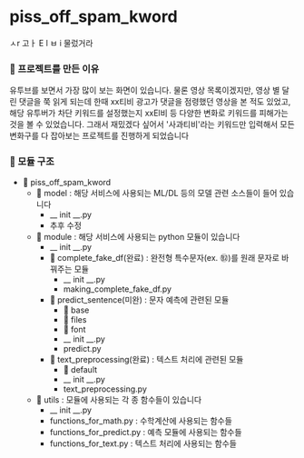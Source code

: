 # piss_off_spam_kword
ㅅr 고ㅏ E l ㅂ i 물렀거라

### 📌 프로젝트를 만든 이유
유투브를 보면서 가장 많이 보는 화면이 있습니다. 물론 영상 목록이겠지만, 영상 별 달린 댓글을 쭉 읽게 되는데 한때 xx티비 광고가 댓글을 점령했던 영상을 본 적도 있었고, 해당 유투버가 차단 키워드를 설정했는지 xxEl비 등 다양한 변화로 키워드를 피해가는 것을 볼 수 있었습니다. 그래서 재밌겠다 싶어서 '사과티비'라는 키워드만 입력해서 모든 변화구를 다 잡아보는 프로젝트를 진행하게 되었습니다

### 📂 모듈 구조
- 📁 piss_off_spam_kword
    - 📁 model : 해당 서비스에 사용되는 ML/DL 등의 모델 관련 소스들이 들어 있습니다
        - __ init __.py
        - 추후 수정
    - 📁 module : 해당 서비스에 사용되는 python 모듈이 있습니다
        - __ init __.py
        - 📁 complete_fake_df(완료) : 완전형 특수문자(ex. ㉼)를 원래 문자로 바꿔주는 모듈
            - __ init __.py
            - making_complete_fake_df.py
        - 📁 predict_sentence(미완) : 문자 예측에 관련된 모듈
            - 📁 base 
            - 📁 files
            - 📁 font
            - __ init __.py
            - predict.py
        - 📁 text_preprocessing(완료) : 텍스트 처리에 관련된 모듈
            - 📁 default
            - __ init __.py
            - text_preprocessing.py
    - 📁 utils : 모듈에 사용되는 각 종 함수들이 있습니다
        - __ init __.py
        - functions_for_math.py : 수학계산에 사용되는 함수들
        - functions_for_predict.py : 예측 모듈에 사용되는 함수들
        - functions_for_text.py : 텍스트 처리에 사용되는 함수들